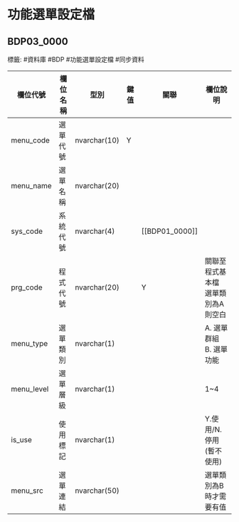 # 功能選單設定檔
## BDP03_0000 
標籤: #資料庫 #BDP #功能選單設定檔 #同步資料

| 欄位代號        | 欄位名稱 | 型別           | 鍵值 | 關聯          | 欄位說明                      |
| ----------- | ---- | ------------ | -- | ----------- | ------------------------- |
| menu\_code  | 選單代號 | nvarchar(10) | Y  |             |                           |
| menu\_name  | 選單名稱 | nvarchar(20) |    |             |                           |
| sys\_code   | 系統代號 | nvarchar(4)  |    | [[BDP01_0000]] |                           |
| prg\_code   | 程式代號 | nvarchar(20) |    | Y           | 關聯至程式基本檔<br>選單類別為A則空白<br> |
| menu\_type  | 選單類別 | nvarchar(1)  |    |             | A. 選單群組<br>B. 選單功能<br>    |
| menu\_level | 選單層級 | nvarchar(1)  |    |             | 1~4                       |
| is\_use     | 使用標記 | nvarchar(1)  |    |             | Y.使用/N.停用<br>(暫不使用)<br>   |
| menu\_src   | 選單連結 | nvarchar(50) |    |             | 選單類別為B時才需要有值              |

